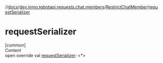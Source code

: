 //[docs](../../../index.md)/[dev.inmo.tgbotapi.requests.chat.members](../index.md)/[RestrictChatMember](index.md)/[requestSerializer](request-serializer.md)



# requestSerializer  
[common]  
Content  
open override val [requestSerializer](request-serializer.md): <*>  




